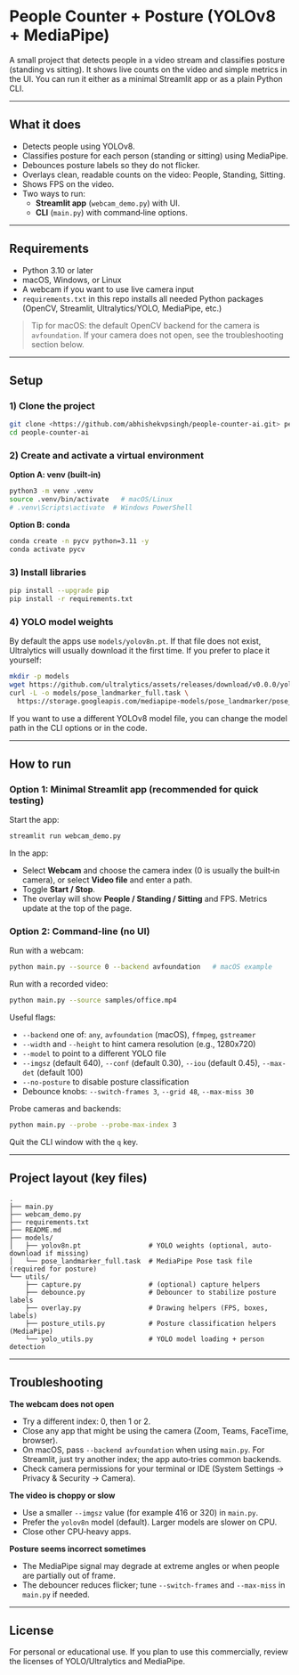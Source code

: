 # People Counter + Posture (YOLOv8 + MediaPipe)

A small project that detects people in a video stream and classifies posture (standing vs sitting). It shows live counts on the video and simple metrics in the UI. You can run it either as a minimal Streamlit app or as a plain Python CLI.

---

## What it does

- Detects people using YOLOv8.
- Classifies posture for each person (standing or sitting) using MediaPipe.
- Debounces posture labels so they do not flicker.
- Overlays clean, readable counts on the video: People, Standing, Sitting.
- Shows FPS on the video.
- Two ways to run:
  - **Streamlit app** (`webcam_demo.py`) with UI.
  - **CLI** (`main.py`) with command‑line options.

---

## Requirements

- Python 3.10 or later
- macOS, Windows, or Linux
- A webcam if you want to use live camera input
- `requirements.txt` in this repo installs all needed Python packages (OpenCV, Streamlit, Ultralytics/YOLO, MediaPipe, etc.)

> Tip for macOS: the default OpenCV backend for the camera is `avfoundation`. If your camera does not open, see the troubleshooting section below.

---

## Setup

### 1) Clone the project
```bash
git clone <https://github.com/abhishekvpsingh/people-counter-ai.git> people-counter-ai
cd people-counter-ai
```

### 2) Create and activate a virtual environment

**Option A: venv (built‑in)**
```bash
python3 -m venv .venv
source .venv/bin/activate   # macOS/Linux
# .venv\Scripts\activate  # Windows PowerShell
```

**Option B: conda**
```bash
conda create -n pycv python=3.11 -y
conda activate pycv
```

### 3) Install libraries
```bash
pip install --upgrade pip
pip install -r requirements.txt
```

### 4) YOLO model weights
By default the apps use `models/yolov8n.pt`. If that file does not exist, Ultralytics will usually download it the first time. If you prefer to place it yourself:

```bash
mkdir -p models
wget https://github.com/ultralytics/assets/releases/download/v0.0.0/yolov8n.pt -P models/
curl -L -o models/pose_landmarker_full.task \
  https://storage.googleapis.com/mediapipe-models/pose_landmarker/pose_landmarker_full/float16/1/pose_landmarker_full.task
```

If you want to use a different YOLOv8 model file, you can change the model path in the CLI options or in the code.

---

## How to run

### Option 1: Minimal Streamlit app (recommended for quick testing)
Start the app:
```bash
streamlit run webcam_demo.py
```

In the app:
- Select **Webcam** and choose the camera index (0 is usually the built‑in camera), or select **Video file** and enter a path.
- Toggle **Start / Stop**.
- The overlay will show **People / Standing / Sitting** and FPS. Metrics update at the top of the page.

### Option 2: Command‑line (no UI)
Run with a webcam:
```bash
python main.py --source 0 --backend avfoundation   # macOS example
```
Run with a recorded video:
```bash
python main.py --source samples/office.mp4
```

Useful flags:
- `--backend` one of: `any`, `avfoundation` (macOS), `ffmpeg`, `gstreamer`
- `--width` and `--height` to hint camera resolution (e.g., 1280x720)
- `--model` to point to a different YOLO file
- `--imgsz` (default 640), `--conf` (default 0.30), `--iou` (default 0.45), `--max-det` (default 100)
- `--no-posture` to disable posture classification
- Debounce knobs: `--switch-frames 3`, `--grid 48`, `--max-miss 30`

Probe cameras and backends:
```bash
python main.py --probe --probe-max-index 3
```

Quit the CLI window with the `q` key.

---

## Project layout (key files)

```
.
├── main.py
├── webcam_demo.py
├── requirements.txt
├── README.md
├── models/
│   ├── yolov8n.pt                 # YOLO weights (optional, auto-download if missing)
│   └── pose_landmarker_full.task  # MediaPipe Pose task file (required for posture)
└── utils/
    ├── capture.py                 # (optional) capture helpers
    ├── debounce.py                # Debouncer to stabilize posture labels
    ├── overlay.py                 # Drawing helpers (FPS, boxes, labels)
    ├── posture_utils.py           # Posture classification helpers (MediaPipe)
    └── yolo_utils.py              # YOLO model loading + person detection

```

---

## Troubleshooting

**The webcam does not open**
- Try a different index: 0, then 1 or 2.
- Close any app that might be using the camera (Zoom, Teams, FaceTime, browser).
- On macOS, pass `--backend avfoundation` when using `main.py`. For Streamlit, just try another index; the app auto‑tries common backends.
- Check camera permissions for your terminal or IDE (System Settings → Privacy & Security → Camera).

**The video is choppy or slow**
- Use a smaller `--imgsz` value (for example 416 or 320) in `main.py`.
- Prefer the `yolov8n` model (default). Larger models are slower on CPU.
- Close other CPU‑heavy apps.

**Posture seems incorrect sometimes**
- The MediaPipe signal may degrade at extreme angles or when people are partially out of frame.
- The debouncer reduces flicker; tune `--switch-frames` and `--max-miss` in `main.py` if needed.


---

## License

For personal or educational use. If you plan to use this commercially, review the licenses of YOLO/Ultralytics and MediaPipe.
